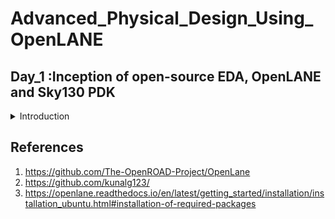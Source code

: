 # Advanced_Physical_Design_Using_OpenLANE

## Day_1 :Inception of open-source EDA, OpenLANE and Sky130 PDK
<details><summary>Introduction</summary></details>


## References
1. https://github.com/The-OpenROAD-Project/OpenLane
2. https://github.com/kunalg123/
3. https://openlane.readthedocs.io/en/latest/getting_started/installation/installation_ubuntu.html#installation-of-required-packages
